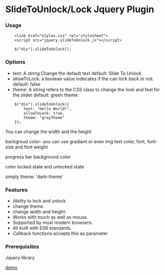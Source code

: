 # SlideToUnlock/Lock Jquery Plugin

### Usage
```
    <link href="styles.css" rel="stylesheet"> 
    <script src="jquery.slideToUnlock.js"></script>  
```
```
    $("div").slideToUnlock();
```
### Options
* text: A string Change the default text
        default: Slide To Unlock
* allowToLock: a boolean value indecates if the 
                can lock back or not.
        default: false
* theme: A string refers to the CSS class to change the look and feel for 
        the slider
            default: green theme.

```
    $("div").slideToUnlock({
        text: "Hello World!",
        allowToLock: true,
        theme: "grayTheme"    
    });
```

You can change the width and the height

backgroud color- you can use gradiant or even img
text color, font, font-size and font weight


progress bar background color

color locked state and unlocked state

simply
theme: 'dark-theme'

### Features
* Ability to lock and unlock
* change theme.
* change width and height.
* Works with touch as well as mouse.
* Supported by most modern browsers.
* All built with ES6 standards.
* Callback functions accepts this as parameter


### Prerequisites
Jquery library

[demo](http://wesamgerges.com/slidetounlock/)
